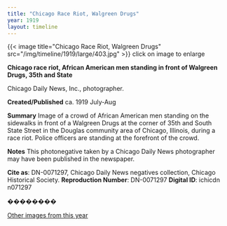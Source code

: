 ```yaml
---
title: "Chicago Race Riot, Walgreen Drugs"
year: 1919
layout: timeline
---
```


{{< image title="Chicago Race Riot, Walgreen Drugs" src="/img/timeline/1919/large/403.jpg" >}}
click on image to enlarge

__**Chicago race riot, African American men standing in front of Walgreen Drugs, 35th and State**__

Chicago Daily News, Inc., photographer.

**Created/Published**
ca. 1919 July-Aug

**Summary**
Image of a crowd of African American men standing on the sidewalks in front of a Walgreen Drugs at the corner of 35th and South State Street in the Douglas community area of Chicago, Illinois, during a race riot. Police officers are standing at the forefront of the crowd.

**Notes**
This photonegative taken by a Chicago Daily News photographer may have been published in the newspaper.

__Cite as__: DN-0071297, Chicago Daily News negatives collection, Chicago Historical Society.
__Reproduction Number__: DN-0071297
__Digital ID__: ichicdn n071297

��������

[Other images from this year](/historical/timeline/1919)